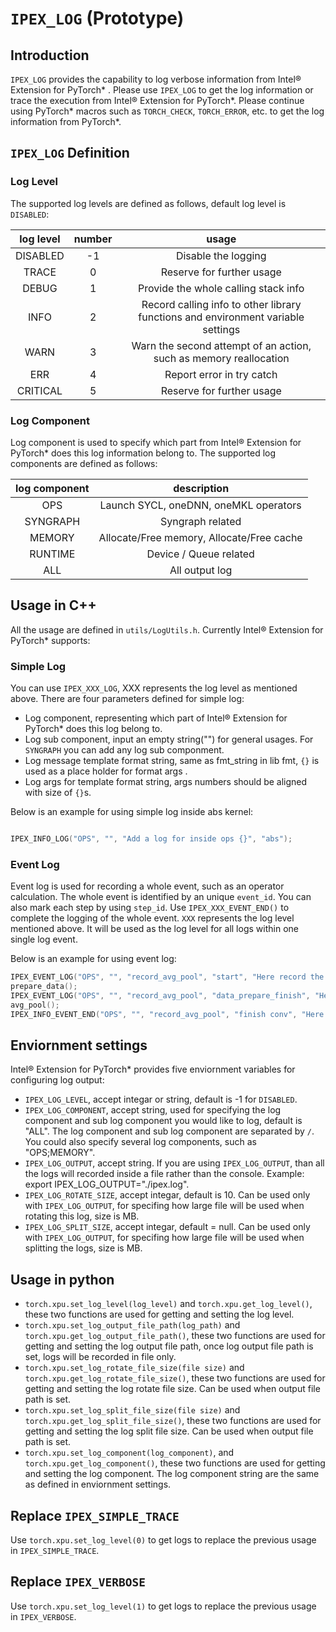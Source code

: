 `IPEX_LOG` (Prototype)
==========================

## Introduction

`IPEX_LOG` provides the capability to log verbose information from Intel® Extension for PyTorch\* . Please use `IPEX_LOG` to get the log information or trace the execution from Intel® Extension for PyTorch\*. Please continue using PyTorch\* macros such as `TORCH_CHECK`, `TORCH_ERROR`, etc. to get the log information from PyTorch\*.

## `IPEX_LOG` Definition
### Log Level
The supported log levels are defined as follows, default log level is `DISABLED`:

|  log level   | number  | usage |
|  :----:   | :----:   | :----: |
| DISABLED  | -1 | Disable the logging |
| TRACE  | 0 | Reserve for further usage |
| DEBUG  | 1 | Provide the whole calling stack info |
| INFO  | 2 | Record calling info to other library functions and environment variable settings |
| WARN  | 3 | Warn the second attempt of an action, such as memory reallocation |
| ERR  | 4 | Report error in try catch |
| CRITICAL  | 5 | Reserve for further usage |

### Log Component
Log component is used to specify which part from Intel® Extension for PyTorch\* does this log information belong to. The supported log components are defined as follows:

|  log component   | description |
|  :----:   | :----:   
| OPS  | Launch SYCL, oneDNN, oneMKL operators | 
| SYNGRAPH  | Syngraph related | 
| MEMORY  | Allocate/Free memory, Allocate/Free cache | 
| RUNTIME  | Device / Queue related |
| ALL  | All output log |

## Usage in C++
All the usage are defined in `utils/LogUtils.h`. Currently Intel® Extension for PyTorch\* supports:

### Simple Log
You can use `IPEX_XXX_LOG`, XXX represents the log level as mentioned above. There are four parameters defined for simple log:
- Log component, representing which part of Intel® Extension for PyTorch\* does this log belong to.
- Log sub component, input an empty string("") for general usages. For `SYNGRAPH` you can add any log sub componment.
- Log message template format string, same as fmt_string in lib fmt, `{}` is used as a place holder for format args .
- Log args for template format string, args numbers should be aligned with size of `{}`s.

Below is an example for using simple log inside abs kernel:

``` c++

IPEX_INFO_LOG("OPS", "", "Add a log for inside ops {}", "abs");

```
### Event Log
Event log is used for recording a whole event, such as an operator calculation. The whole event is identified by an unique `event_id`. You can also mark each step by using `step_id`. Use `IPEX_XXX_EVENT_END()` to complete the logging of the whole event. `XXX` represents the log level mentioned above. It will be used as the log level for all logs within one single log event.

Below is an example for using event log:

```c++
IPEX_EVENT_LOG("OPS", "", "record_avg_pool", "start", "Here record the time start with arg:{}", arg);
prepare_data();
IPEX_EVENT_LOG("OPS", "", "record_avg_pool", "data_prepare_finish", "Here record the data_prepare_finish with arg:{}", arg);
avg_pool();
IPEX_INFO_EVENT_END("OPS", "", "record_avg_pool", "finish conv", "Here record the end");
```

## Enviornment settings
Intel® Extension for PyTorch\* provides five enviornment variables for configuring log output:

- `IPEX_LOG_LEVEL`, accept integar or string, default is -1 for `DISABLED`. 
- `IPEX_LOG_COMPONENT`, accept string, used for specifying the log component and sub log component you would like to log, default is "ALL". The log component and sub log component are separated by `/`. You could also specify several log components, such as "OPS;MEMORY".
- `IPEX_LOG_OUTPUT`, accept string. If you are using `IPEX_LOG_OUTPUT`, than all the logs will recorded inside a file rather than the console. Example: export IPEX_LOG_OUTPUT="./ipex.log".
- `IPEX_LOG_ROTATE_SIZE`, accept integar, default is 10. Can be used only with `IPEX_LOG_OUTPUT`, for specifing how large file will be used when rotating this log, size is MB.
- `IPEX_LOG_SPLIT_SIZE`, accept integar, default = null. Can be used only with `IPEX_LOG_OUTPUT`, for specifing how large file will be used when splitting the logs, size is MB.

## Usage in python
- `torch.xpu.set_log_level(log_level)` and `torch.xpu.get_log_level()`, these two functions are used for getting and setting the log level.
- `torch.xpu.set_log_output_file_path(log_path)` and `torch.xpu.get_log_output_file_path()`, these two functions are used for getting and setting the log output file path, once log output file path is set, logs will be recorded in file only.
- `torch.xpu.set_log_rotate_file_size(file size)` and `torch.xpu.get_log_rotate_file_size()`, these two functions are used for getting and setting the log rotate file size. Can be used when output file path is set.
- `torch.xpu.set_log_split_file_size(file size)` and `torch.xpu.get_log_split_file_size()`, these two functions are used for getting and setting the log split file size. Can be used when output file path is set.
- `torch.xpu.set_log_component(log_component)`, and `torch.xpu.get_log_component()`, these two functions are used for getting and setting the log component. The log component string are the same as defined in enviornment settings.

## Replace `IPEX_SIMPLE_TRACE`
Use `torch.xpu.set_log_level(0)` to get logs to replace the previous usage in `IPEX_SIMPLE_TRACE`.

## Replace `IPEX_VERBOSE`
Use `torch.xpu.set_log_level(1)` to get logs to replace the previous usage in `IPEX_VERBOSE`.

